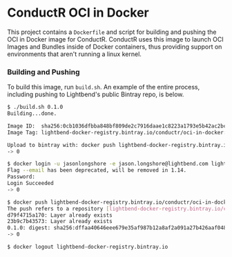 # ConductR OCI in Docker

This project contains a `Dockerfile` and script for building and pushing the OCI in Docker image for ConductR.
ConductR uses this image to launch OCI Images and Bundles inside of Docker containers, thus providing support on
environments that aren't running a linux kernel.

### Building and Pushing

To build this image, run `build.sh`. An example of the entire process, including pushing to Lightbend's public
Bintray repo, is below.

```bash
$ ./build.sh 0.1.0
Building...done.

Image ID:  sha256:0cb1036dfbba848bf809de2c7916daae1c8223a1793e5b42ac2bc70f1a96ecf9
Image Tag: lightbend-docker-registry.bintray.io/conductr/oci-in-docker:0.1.0

Upload to bintray with: docker push lightbend-docker-registry.bintray.io/conductr/oci-in-docker:0.1.0
-> 0

$ docker login -u jasonlongshore -e jason.longshore@lightbend.com lightbend-docker-registry.bintray.io
Flag --email has been deprecated, will be removed in 1.14.
Password: 
Login Succeeded
-> 0

$ docker push lightbend-docker-registry.bintray.io/conductr/oci-in-docker:0.1.0
The push refers to a repository [lightbend-docker-registry.bintray.io/conductr/oci-in-docker]
d79f4715a170: Layer already exists 
23b9c7b43573: Layer already exists 
0.1.0: digest: sha256:dffaa40646eee679e35af987b12a8af2a091a27b426aaf0486ef89a879481b32 size: 739
-> 0

$ docker logout lightbend-docker-registry.bintray.io
```
